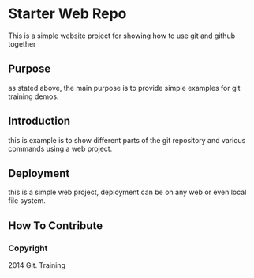 # Starter Web Repo

This is a simple website project for
showing how to use git and github together

## Purpose

as stated above, the main purpose is to
provide simple examples for git training
demos.

## Introduction

this is example is to show different parts
of the git repository and various commands
using a web project.

## Deployment

this is a simple web project, 
deployment can be on any web or even local
file system.

## How To Contribute

### Copyright

2014 Git. Training